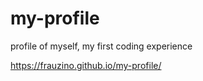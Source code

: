 # my-profile
profile of myself, my first coding experience


https://frauzino.github.io/my-profile/
